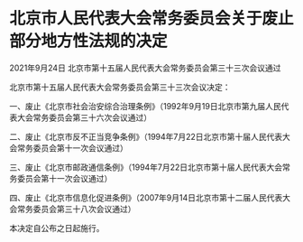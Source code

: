 # 北京市人民代表大会常务委员会关于废止部分地方性法规的决定

2021年9月24日 北京市第十五届人民代表大会常务委员会第三十三次会议通过



北京市第十五届人民代表大会常务委员会第三十三次会议决定：

一、废止《北京市社会治安综合治理条例》（1992年9月19日北京市第九届人民代表大会常务委员会第三十六次会议通过）

二、废止《北京市反不正当竞争条例》（1994年7月22日北京市第十届人民代表大会常务委员会第十一次会议通过）

三、废止《北京市邮政通信条例》（1994年7月22日北京市第十届人民代表大会常务委员会第十一次会议通过）

四、废止《北京市信息化促进条例》（2007年9月14日北京市第十二届人民代表大会常务委员会第三十八次会议通过）

本决定自公布之日起施行。